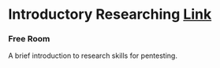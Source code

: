 # Introductory Researching  [Link](https://tryhackme.com/room/introtoresearch)
### Free Room

A brief introduction to research skills for pentesting.
